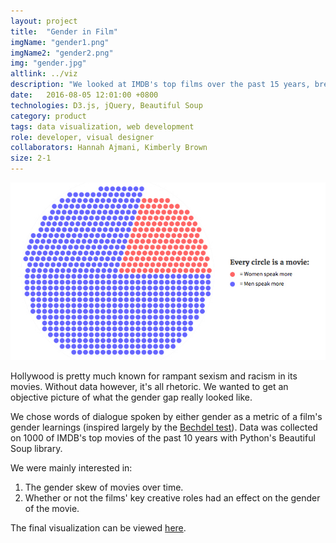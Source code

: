 ```yaml
---
layout: project
title:  "Gender in Film"
imgName: "gender1.png"
imgName2: "gender2.png"
img: "gender.jpg"
altlink: ../viz
description: "We looked at IMDB's top films over the past 15 years, breaking them down by the gendered-ness of their spoken dialogue."
date:   2016-08-05 12:01:00 +0800 
technologies: D3.js, jQuery, Beautiful Soup
category: product
tags: data visualization, web development
role: developer, visual designer
collaborators: Hannah Ajmani, Kimberly Brown
size: 2-1
---
```


<a href="/viz/">![Alt](/img/gender/viz.jpg)</a>

Hollywood is pretty much known for rampant sexism and racism in its movies. Without data however, it's all rhetoric. We wanted to get an objective picture of what the gender gap really looked like.

We chose words of dialogue spoken by either gender as a metric of a film's gender learnings (inspired largely by the <a href="http://bechdeltest.com/">Bechdel test</a>). Data was collected on 1000 of IMDB's top movies of the past 10 years with Python's Beautiful Soup library.

We were mainly interested in:

1. The gender skew of movies over time.
2. Whether or not the films' key creative roles had an effect on the gender of the movie.

The final visualization can be viewed <a href="/cs3300-p2/">here</a>.





